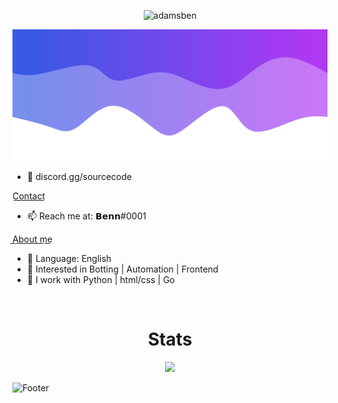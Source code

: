 <p align="center"> <img src="https://gpvc.arturio.dev/adamsben" alt="adamsben" /> </p>

![Header](./79ED23EB-0E80-453C-94E1-56F299BD3893.png)

- 👋 discord.gg/sourcecode

C͟o͟n͟t͟a͟c͟t͟
- 📫 Reach me at: 𝗕𝗲𝗻𝗻#0001


A͟b͟o͟u͟t͟ ͟m͟e͟
- 🌱 Language: English
- 👀 Interested in Botting | Automation | Frontend
- 🌱 I work with Python | html/css | Go
<!---
adamsben/adamsben is a ✨ special ✨ repository because its `README.md` (this file) appears on your GitHub profile.
You can click the Preview link to take a look at your changes.
--->

<p href="𝗕𝗲𝗻𝗻" align="center">
    <img alt="" src=https://lanyard.cnrad.dev/api/1030582751159652452/>
</p>

<h1 align="center">Stats</h1>
<a href="https://github.com/Hazza3100"></a>
<p align="center">
  <img src="https://github-readme-stats.vercel.app/api?username=adamsben&theme=midnight-purple&show_icons=true" />
</p>

<!-- ![Anurag's GitHub stats](https://github-readme-stats.vercel.app/api?username=Hazza3100&theme=midnight-purple&show_icons=true)
 -->


![Footer](./footer.png)
